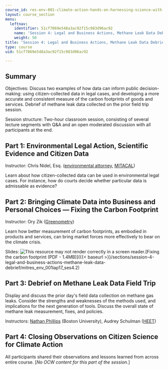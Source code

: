 ```yaml
---
course_id: res-env-001-climate-action-hands-on-harnessing-science-with-communities-to-cut-carbon-january-iap-2017
layout: course_section
menu:
  leftnav:
    identifier: 51cf7069e548a3ac92f15c983d96ac92
    name: 'Session 4: Legal and Business Actions, Methane Leak Data Debrief'
    weight: 50
title: 'Session 4: Legal and Business Actions, Methane Leak Data Debrief'
type: course
uid: 51cf7069e548a3ac92f15c983d96ac92

---
```


Summary
-------

Objectives: Discuss two examples of how data can inform public decision-making: using citizen-collected data in legal cases, and developing a more accurate and consistent measure of the carbon footprints of goods and services. Debrief of methane leak data collected on the prior field trip session.

Session structure: Two-hour classroom session, consisting of several lecture segments with Q&A and an open moderated discussion with all participants at the end.

Part 1: Environmental Legal Action, Scientific Evidence and Citizen Data
------------------------------------------------------------------------

Instructor: Chris Nidel, Esq. ([environmental attorney](http://www.nidellaw.com/), [MITACAL](http://www.mitacal.org/))

Learn about how citizen-collected data can be used in environmental legal cases. For instance, how do courts decide whether particular data is admissable as evidence?

Part 2: Bringing Climate Data into Business and Personal Choices — Fixing the Carbon Footprint
----------------------------------------------------------------------------------------------

Instructor: Ory Zik ([Greenometry](https://opencorporates.com/companies/us_ma/001259502))

Learn how better measurement of carbon footprints, as embodied in products and services, can bring market forces more effectively to bear on the climate crisis.

Slides: ![This resource may not render correctly in a screen reader.](/images/inacessible.gif)[Fixing the carbon footprint (PDF - 1.4MB)]({{< baseurl >}}/sections/session-4-legal-and-business-actions-methane-leak-data-debrief/mitres_env_001iap17_ses4.2)

Part 3: Debrief on Methane Leak Data Field Trip
-----------------------------------------------

Display and discuss the prior day's field data collection on methane gas leaks. Consider the strengths and weaknesses of the methods used, and implications for the next generation of tools. Discuss the overall state of methane leak measurement, fixes, and policies.

Instructors: [Nathan Phillips](https://www.bu.edu/earth/people/faculty/nathan-phillips/) (Boston University), Audrey Schulman ([HEET](https://www.heetma.org/))

Part 4: Closing Observations on Citizen Science for Climate Action
------------------------------------------------------------------

All participants shared their observations and lessons learned from across entire course. \[_No OCW content for this part of the session_.\]